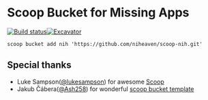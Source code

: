 # Scoop Bucket for Missing Apps

[![Build status](https://ci.appveyor.com/api/projects/status/r3viyxysiagg3f38?svg=true)](https://ci.appveyor.com/project/niheaven/scoop-nih "Build Status")[![Excavator](https://github.com/niheaven/scoop-nih/actions/workflows/excavator.yml/badge.svg)](https://github.com/niheaven/scoop-nih/actions/workflows/excavator.yml)

`scoop bucket add nih 'https://github.com/niheaven/scoop-nih.git'`

## Special thanks

- Luke Sampson([@lukesampson](https://github.com/lukesampson)) for awesome [Scoop](https://scoop.sh/)
- Jakub Čábera([@Ash258](https://github.com/Ash258)) for wonderful [scoop bucket template](https://github.com/Ash258/GenericBucket)
